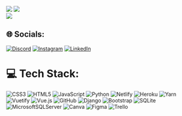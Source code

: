 
![](https://github-readme-stats.vercel.app/api?username=VictorInfoDev&theme=dark&hide_border=true&include_all_commits=false&count_private=false)
![](https://github-readme-streak-stats.herokuapp.com/?user=VictorInfoDev&theme=dark&hide_border=true)<br>
![](https://github-readme-stats.vercel.app/api/top-langs/?username=VictorInfoDev&theme=dark&hide_border=true&include_all_commits=false&count_private=false)

## 🌐 Socials:
[![Discord](https://img.shields.io/badge/Discord-%237289DA.svg?logo=discord&logoColor=white)](https://discord.gg/ViTH0#4667) [![Instagram](https://img.shields.io/badge/Instagram-%23E4405F.svg?logo=Instagram&logoColor=white)](https://instagram.com/victorhgca) [![LinkedIn](https://img.shields.io/badge/LinkedIn-%230077B5.svg?logo=linkedin&logoColor=white)](https://linkedin.com/in/linkedin.com/in/victor-hugo-casett-agostini-29012720b) 

# 💻 Tech Stack:
![CSS3](https://img.shields.io/badge/css3-%231572B6.svg?style=flat&logo=css3&logoColor=white) ![HTML5](https://img.shields.io/badge/html5-%23E34F26.svg?style=flat&logo=html5&logoColor=white) ![JavaScript](https://img.shields.io/badge/javascript-%23323330.svg?style=flat&logo=javascript&logoColor=%23F7DF1E) ![Python](https://img.shields.io/badge/python-3670A0?style=flat&logo=python&logoColor=ffdd54) ![Netlify](https://img.shields.io/badge/netlify-%23000000.svg?style=flat&logo=netlify&logoColor=#00C7B7) ![Heroku](https://img.shields.io/badge/heroku-%23430098.svg?style=flat&logo=heroku&logoColor=white) ![Yarn](https://img.shields.io/badge/yarn-%232C8EBB.svg?style=flat&logo=yarn&logoColor=white) ![Vuetify](https://img.shields.io/badge/Vuetify-1867C0?style=flat&logo=vuetify&logoColor=AEDDFF) ![Vue.js](https://img.shields.io/badge/vuejs-%2335495e.svg?style=flat&logo=vuedotjs&logoColor=%234FC08D) ![GitHub](https://img.shields.io/badge/GitHub-%23121011.svg?style=flat&logo=github&logoColor=white) ![Django](https://img.shields.io/badge/django-%23092E20.svg?style=flat&logo=django&logoColor=white) ![Bootstrap](https://img.shields.io/badge/bootstrap-%23563D7C.svg?style=flat&logo=bootstrap&logoColor=white) ![SQLite](https://img.shields.io/badge/sqlite-%2307405e.svg?style=flat&logo=sqlite&logoColor=white) ![MicrosoftSQLServer](https://img.shields.io/badge/Microsoft%20SQL%20Sever-CC2927?style=flat&logo=microsoft%20sql%20server&logoColor=white) ![Canva](https://img.shields.io/badge/Canva-%2300C4CC.svg?style=flat&logo=Canva&logoColor=white) 	![Figma](https://img.shields.io/badge/figma-%23F24E1E.svg?style=flat&logo=figma&logoColor=white) ![Trello](https://img.shields.io/badge/Trello-%23026AA7.svg?style=flat&logo=Trello&logoColor=white)





<!-- Proudly created with GPRM ( https://gprm.itsvg.in ) -->
